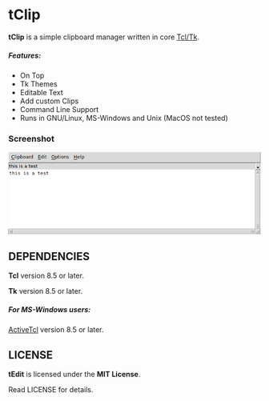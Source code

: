 # tClip
**tClip** is a simple clipboard manager written in core [Tcl/Tk](https://www.tcl.tk).

##### Features:
* On Top
* Tk Themes
* Editable Text
* Add custom Clips
* Command Line Support
* Runs in GNU/Linux, MS-Windows and Unix (MacOS not tested)

### Screenshot
![Screenshot](images/screenshot.png "Screenshot")


## DEPENDENCIES
**Tcl** version 8.5 or later.

**Tk** version 8.5 or later.

##### For MS-Windows users:
[ActiveTcl](https://www.activestate.com/activetcl) version 8.5 or later.


## LICENSE
**tEdit** is licensed under the **MIT License**.

Read LICENSE for details.
